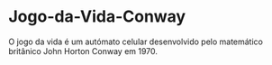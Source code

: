 # Jogo-da-Vida-Conway
O jogo da vida é um autómato celular desenvolvido pelo matemático britânico John Horton Conway em 1970.
